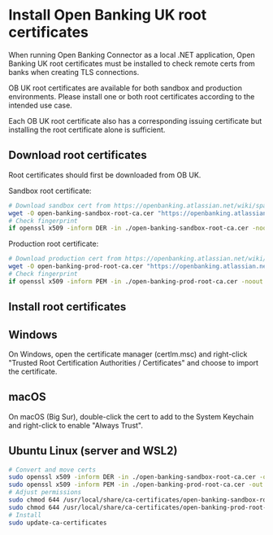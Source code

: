 # Install Open Banking UK root certificates

When running Open Banking Connector as a local .NET application, Open Banking UK root certificates must be installed to check remote certs from banks when creating TLS connections.

OB UK root certificates are available for both sandbox and production environments. Please install one or both root certificates according to the intended use case.

Each OB UK root certificate also has a corresponding issuing certificate but installing the root certificate alone is sufficient.

## Download root certificates

Root certificates should first be downloaded from OB UK.

Sandbox root certificate:
```bash
# Download sandbox cert from https://openbanking.atlassian.net/wiki/spaces/DZ/pages/252018873/OB+Root+and+Issuing+Certificates+for+Sandbox
wget -O open-banking-sandbox-root-ca.cer "https://openbanking.atlassian.net/wiki/download/attachments/252018873/OB_SandBox_PP_Root%20CA.cer?version=1&modificationDate=1525354123970&cacheVersion=1&api=v2"
# Check fingerprint
if openssl x509 -inform DER -in ./open-banking-sandbox-root-ca.cer -noout -fingerprint -sha1 | grep -q '3C:97:AD:3F:63:9B:21:EF:00:F3:39:93:90:61:6C:8A:7D:0D:5F:03'; then echo "success"; else echo "failure"; return 1; fi
```

Production root certificate:
```bash
# Download production cert from https://openbanking.atlassian.net/wiki/spaces/DZ/pages/80544075/OB+Root+and+Issuing+Certificates+for+Production
wget -O open-banking-prod-root-ca.cer "https://openbanking.atlassian.net/wiki/download/attachments/80544075/OpenBankingRootCA.cer?version=1&modificationDate=1516021348170&cacheVersion=1&api=v2"
# Check fingerprint
if openssl x509 -inform PEM -in ./open-banking-prod-root-ca.cer -noout -fingerprint -sha1 | grep -q 'BD:D9:DA:6C:21:B9:11:32:F8:0E:8B:09:D7:2C:43:F0:34:6B:E4:1F'; then echo "success"; else echo "failure"; return 1; fi
```

## Install root certificates

## Windows

On Windows, open the certificate manager (certlm.msc) and right-click "Trusted Root Certification Authorities / Certificates" and choose to import the certificate.

## macOS

On macOS (Big Sur), double-click the cert to add to the System Keychain and right-click to enable "Always Trust".

## Ubuntu Linux (server and WSL2)

```bash
# Convert and move certs
sudo openssl x509 -inform DER -in ./open-banking-sandbox-root-ca.cer -out /usr/local/share/ca-certificates/open-banking-sandbox-root-ca.crt
sudo openssl x509 -inform PEM -in ./open-banking-prod-root-ca.cer -out /usr/local/share/ca-certificates/open-banking-prod-root-ca.crt
# Adjust permissions
sudo chmod 644 /usr/local/share/ca-certificates/open-banking-sandbox-root-ca.crt
sudo chmod 644 /usr/local/share/ca-certificates/open-banking-prod-root-ca.crt
# Install
sudo update-ca-certificates
```
